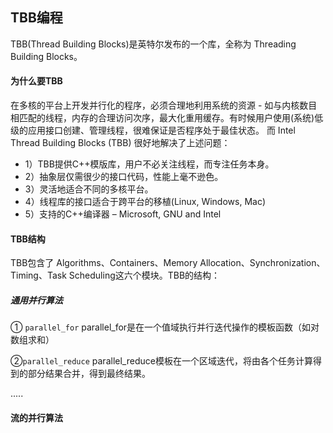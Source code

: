 ## TBB编程
TBB(Thread Building Blocks)是英特尔发布的一个库，全称为 Threading Building Blocks。
#### 为什么要TBB
在多核的平台上开发并行化的程序，必须合理地利用系统的资源 - 如与内核数目相匹配的线程，内存的合理访问次序，最大化重用缓存。有时候用户使用(系统)低级的应用接口创建、管理线程，很难保证是否程序处于最佳状态。 而 Intel Thread Building Blocks (TBB) 很好地解决了上述问题： 
  - 1）TBB提供C++模版库，用户不必关注线程，而专注任务本身。 
  - 2）抽象层仅需很少的接口代码，性能上毫不逊色。 
  - 3）灵活地适合不同的多核平台。 
  - 4）线程库的接口适合于跨平台的移植(Linux, Windows, Mac) 
  - 5）支持的C++编译器 – Microsoft, GNU and Intel  
#### TBB结构
TBB包含了 Algorithms、Containers、Memory Allocation、Synchronization、Timing、Task Scheduling这六个模块。TBB的结构：

##### 通用并行算法
① `parallel_for`
parallel_for是在一个值域执行并行迭代操作的模板函数（如对数组求和）

②`parallel_reduce`
parallel_reduce模板在一个区域迭代，将由各个任务计算得到的部分结果合并，得到最终结果。

.....

#### 流的并行算法